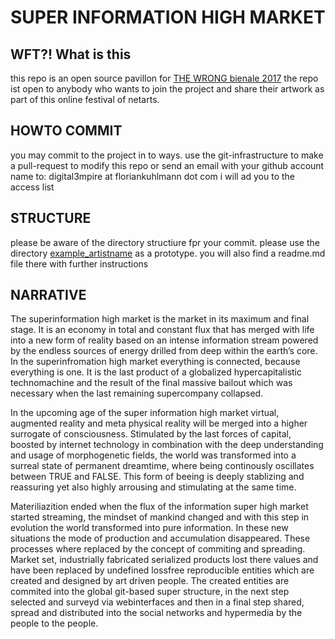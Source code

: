 # SUPER INFORMATION HIGH MARKET


## WFT?! What is this

this repo is an open source pavillon for [THE WRONG bienale 2017](http://www.thewrong.org)
the repo ist open to anybody who wants to join the project and share their artwork as part of this online festival of netarts.


## HOWTO COMMIT

you may commit to the project in to ways. use the git-infrastructure to make a pull-request to modify this repo or send an email with your github account name to:
digital3mpire at floriankuhlmann dot com
i will ad you to the access list


## STRUCTURE

please be aware of the directory structiure fpr your commit. please use the directory [example_artistname](https://github.com/digital3mpire/SUPER-INFORMATION-HIGH-MARKET/tree/master/example_artistname) as a prototype. you will also find a readme.md file there with further instructions
	

## NARRATIVE

The superinformation high market is the market in its maximum and final stage. It is an economy in total and constant flux that has merged with life into a new form of reality based on an intense information stream powered by the endless sources of energy drilled from deep within the earth’s core.
In the superinfromation high market everything is connected, because everything is one.
It is the last product of a globalized hypercapitalistic technomachine and the result of the final massive bailout which was necessary when the last remaining supercompany collapsed.

 
In the upcoming age of the super information high market virtual, augmented reality and meta physical reality will be merged into a higher surrogate of consciousness. Stimulated by the last forces of capital, boosted by internet technology in combination with the deep understanding and usage of morphogenetic fields, the world was transformed into a surreal state of permanent dreamtime, where being continously oscillates between TRUE and FALSE. This form of beeing is deeply stablizing and reassuring yet also highly arrousing and stimulating at the same time.

Materiliazition ended when the flux of the information super high market started streaming, the mindset of mankind changed and with this step in evolution the world transformed into pure information. 
In these new situations the mode of production and accumulation disappeared. These processes where replaced by the concept of commiting and spreading. Market set, industrially fabricated serialized products lost there values and have been replaced by undefined lossfree reproducible entities which are created and designed by art driven people. The created entities are commited into the global git-based super structure, in the next step selected and surveyd via webinterfaces and then in a final step shared, spread and distributed into the social networks and hypermedia by the people to the people.